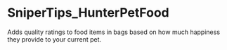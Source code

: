 # SniperTips_HunterPetFood

Adds quality ratings to food items in bags based on how much happiness they provide to your current pet.